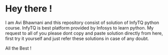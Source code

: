 # Hey there !
I am Avi Bhawnani and this repository consist of solution of InfyTQ python course. InfyTQ is best platform provided by Infosys to learn python. My request to all of you please dont copy and paste solution directly from here, first try it yourself and just refer these solutions in case of any doubt.

All the Best !
